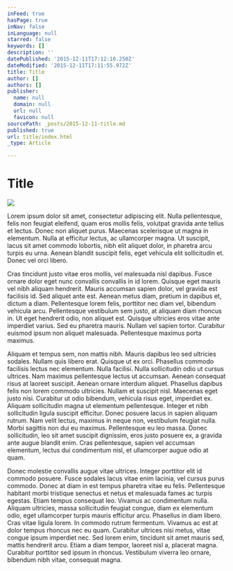 ```yaml
---
inFeed: true
hasPage: true
inNav: false
inLanguage: null
starred: false
keywords: []
description: ''
datePublished: '2015-12-11T17:12:16.250Z'
dateModified: '2015-12-11T17:11:55.972Z'
title: Title
author: []
authors: []
publisher:
  name: null
  domain: null
  url: null
  favicon: null
sourcePath: _posts/2015-12-11-title.md
published: true
url: title/index.html
_type: Article

---
```

# Title
![](https://the-grid-user-content.s3-us-west-2.amazonaws.com/e3b09908-8b43-44c0-937d-1ba504ed9647.gif)

Lorem ipsum dolor sit amet, consectetur adipiscing elit. Nulla pellentesque, felis non feugiat eleifend, quam eros mollis felis, volutpat gravida ante tellus et lectus. Donec non aliquet purus. Maecenas scelerisque ut magna in elementum. Nulla at efficitur lectus, ac ullamcorper magna. Ut suscipit, lacus sit amet commodo lobortis, nibh elit aliquet dolor, in pharetra arcu turpis eu urna. Aenean blandit suscipit felis, eget vehicula elit sollicitudin et. Donec vel orci libero. 

Cras tincidunt justo vitae eros mollis, vel malesuada nisl dapibus. Fusce ornare dolor eget nunc convallis convallis in id lorem. Quisque eget mauris vel nibh aliquam hendrerit. Mauris accumsan sapien dolor, vel gravida est facilisis id. Sed aliquet ante est. Aenean metus diam, pretium in dapibus et, dictum a diam. Pellentesque lorem felis, porttitor nec diam vel, bibendum vehicula arcu.
Pellentesque vestibulum sem justo, at aliquam diam rhoncus in. Ut eget hendrerit odio, non aliquet est. Quisque ultricies eros vitae ante imperdiet varius. Sed eu pharetra mauris. Nullam vel sapien tortor. Curabitur euismod ipsum non aliquet malesuada. Pellentesque maximus porta maximus. 

Aliquam et tempus sem, non mattis nibh.
Mauris dapibus leo sed ultricies sodales. Nullam quis libero erat. Quisque ut ex orci. Phasellus commodo facilisis lectus nec elementum. Nulla facilisi. Nulla sollicitudin odio ut cursus ultrices. Nam maximus pellentesque lectus ut accumsan. Aenean consequat risus at laoreet suscipit. Aenean ornare interdum aliquet.
Phasellus dapibus felis non lorem commodo ultricies. Nullam et suscipit nisl. Maecenas eget justo nisi. Curabitur ut odio bibendum, vehicula risus eget, imperdiet ex. Aliquam sollicitudin magna ut elementum pellentesque. Integer et nibh sollicitudin ligula suscipit efficitur. Donec posuere lacus in sapien aliquam rutrum. Nam velit lectus, maximus in neque non, vestibulum feugiat nulla. Morbi sagittis non dui eu maximus. Pellentesque eu leo massa. Donec sollicitudin, leo sit amet suscipit dignissim, eros justo posuere ex, a gravida ante augue blandit enim. Cras pellentesque, sapien vel accumsan elementum, lectus dui condimentum nisl, et ullamcorper augue odio at quam. 

Donec molestie convallis augue vitae ultrices. Integer porttitor elit id commodo posuere. Fusce sodales lacus vitae enim lacinia, vel cursus purus commodo.
Donec at diam in est tempus pharetra vitae eu felis. Pellentesque habitant morbi tristique senectus et netus et malesuada fames ac turpis egestas. Etiam tempus consequat leo. Vivamus ac condimentum nulla. Aliquam ultricies, massa sollicitudin feugiat congue, diam ex elementum odio, eget ullamcorper turpis mauris efficitur arcu. Phasellus in diam libero. Cras vitae ligula lorem. In commodo rutrum fermentum. Vivamus ac est at dolor tempus rhoncus nec eu quam. Curabitur ultrices nisi metus, vitae congue ipsum imperdiet nec. Sed lorem enim, tincidunt sit amet mauris sed, mattis hendrerit arcu. Etiam a diam tempor, laoreet nisl a, placerat magna. Curabitur porttitor sed ipsum in rhoncus. Vestibulum viverra leo ornare, bibendum nibh vitae, consequat magna.